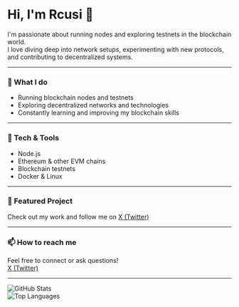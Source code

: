 # Hi, I'm Rcusi 👋

I'm passionate about running nodes and exploring testnets in the blockchain world.  
I love diving deep into network setups, experimenting with new protocols, and contributing to decentralized systems.

---

### 🚀 What I do
- Running blockchain nodes and testnets  
- Exploring decentralized networks and technologies  
- Constantly learning and improving my blockchain skills

---

### 🔧 Tech & Tools
- Node.js  
- Ethereum & other EVM chains  
- Blockchain testnets  
- Docker & Linux

---

### 📌 Featured Project
Check out my work and follow me on [X (Twitter)](https://x.com/0xSeijuro)

---

### 📫 How to reach me
Feel free to connect or ask questions!  
[X (Twitter)](https://x.com/0xSeijuro)

---

![GitHub Stats](https://github-readme-stats.vercel.app/api?username=0xSeijuro&show_icons=true&theme=radical)  
![Top Languages](https://github-readme-stats.vercel.app/api/top-langs/?username=0xSeijuro&layout=compact&theme=radical)

